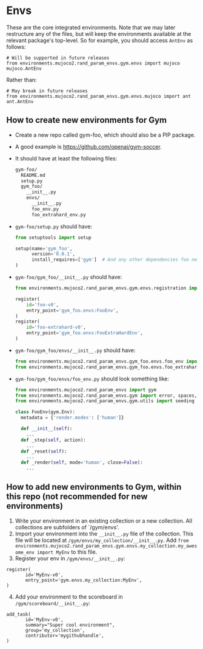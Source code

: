 # Envs

These are the core integrated environments. Note that we may later
restructure any of the files, but will keep the environments available
at the relevant package's top-level. So for example, you should access
`AntEnv` as follows:

```
# Will be supported in future releases
from environments.mujoco2.rand_param_envs.gym.envs import mujoco
mujoco.AntEnv
```

Rather than:

```
# May break in future releases
from environments.mujoco2.rand_param_envs.gym.envs.mujoco import ant
ant.AntEnv
```

## How to create new environments for Gym

* Create a new repo called gym-foo, which should also be a PIP package.

* A good example is https://github.com/openai/gym-soccer.

* It should have at least the following files:
  ```sh
  gym-foo/
    README.md
    setup.py
    gym_foo/
      __init__.py
      envs/
        __init__.py
        foo_env.py
        foo_extrahard_env.py
  ```

* `gym-foo/setup.py` should have:

  ```python
  from setuptools import setup

  setup(name='gym_foo',
        version='0.0.1',
        install_requires=['gym']  # And any other dependencies foo needs
  )  
  ```

* `gym-foo/gym_foo/__init__.py` should have:
  ```python
  from environments.mujoco2.rand_param_envs.gym.envs.registration import register

  register(
      id='foo-v0',
      entry_point='gym_foo.envs:FooEnv',
  )
  register(
      id='foo-extrahard-v0',
      entry_point='gym_foo.envs:FooExtraHardEnv',
  )
  ```

* `gym-foo/gym_foo/envs/__init__.py` should have:
  ```python
  from environments.mujoco2.rand_param_envs.gym_foo.envs.foo_env import FooEnv
  from environments.mujoco2.rand_param_envs.gym_foo.envs.foo_extrahard_env import FooExtraHardEnv
  ```

* `gym-foo/gym_foo/envs/foo_env.py` should look something like:
  ```python
  from environments.mujoco2.rand_param_envs import gym
  from environments.mujoco2.rand_param_envs.gym import error, spaces, utils
  from environments.mujoco2.rand_param_envs.gym.utils import seeding

  class FooEnv(gym.Env):
    metadata = {'render.modes': ['human']}

    def __init__(self):
      ...
    def _step(self, action):
      ...
    def _reset(self):
      ...
    def _render(self, mode='human', close=False):
      ...
  ```

## How to add new environments to Gym, within this repo (not recommended for new environments)

1. Write your environment in an existing collection or a new collection. All collections are subfolders of `/gym/envs'.
2. Import your environment into the `__init__.py` file of the collection. This file will be located at `/gym/envs/my_collection/__init__.py`. Add `from environments.mujoco2.rand_param_envs.gym.envs.my_collection.my_awesome_env import MyEnv` to this file.
3. Register your env in `/gym/envs/__init__.py`:

 ```
register(
		id='MyEnv-v0',
		entry_point='gym.envs.my_collection:MyEnv',
)
```

4. Add your environment to the scoreboard in `/gym/scoreboard/__init__.py`:

 ```
add_task(
		id='MyEnv-v0',
		summary="Super cool environment",
		group='my_collection',
		contributor='mygithubhandle',
)
```
